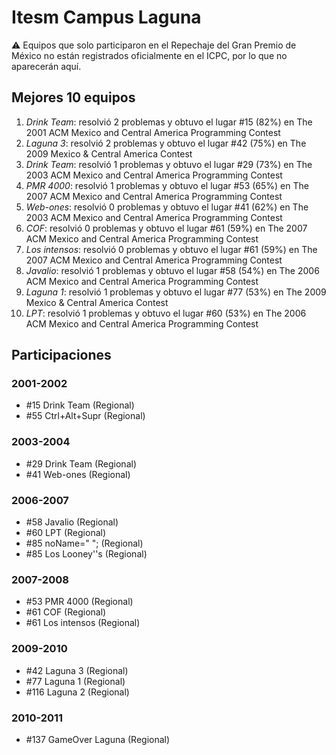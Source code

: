 # Itesm Campus Laguna

:warning: Equipos que solo participaron en el Repechaje del Gran Premio de México no están registrados oficialmente en el ICPC, por lo que no aparecerán aquí.

## Mejores 10 equipos

1. _Drink Team_: resolvió 2 problemas y obtuvo el lugar #15 (82%) en The 2001 ACM Mexico and Central America Programming Contest
1. _Laguna 3_: resolvió 2 problemas y obtuvo el lugar #42 (75%) en The 2009 Mexico & Central America Contest
1. _Drink Team_: resolvió 1 problemas y obtuvo el lugar #29 (73%) en The 2003 ACM Mexico and Central America Programming Contest
1. _PMR 4000_: resolvió 1 problemas y obtuvo el lugar #53 (65%) en The 2007 ACM Mexico and Central America Programming Contest
1. _Web-ones_: resolvió 0 problemas y obtuvo el lugar #41 (62%) en The 2003 ACM Mexico and Central America Programming Contest
1. _COF_: resolvió 0 problemas y obtuvo el lugar #61 (59%) en The 2007 ACM Mexico and Central America Programming Contest
1. _Los intensos_: resolvió 0 problemas y obtuvo el lugar #61 (59%) en The 2007 ACM Mexico and Central America Programming Contest
1. _Javalio_: resolvió 1 problemas y obtuvo el lugar #58 (54%) en The 2006 ACM Mexico and Central America Programming Contest
1. _Laguna 1_: resolvió 1 problemas y obtuvo el lugar #77 (53%) en The 2009 Mexico & Central America Contest
1. _LPT_: resolvió 1 problemas y obtuvo el lugar #60 (53%) en The 2006 ACM Mexico and Central America Programming Contest

## Participaciones

### 2001-2002

- #15 Drink Team (Regional)
- #55 Ctrl+Alt+Supr (Regional)

### 2003-2004

- #29 Drink Team (Regional)
- #41 Web-ones (Regional)

### 2006-2007

- #58 Javalio (Regional)
- #60 LPT (Regional)
- #85 noName=" "; (Regional)
- #85 Los Looney''s (Regional)

### 2007-2008

- #53 PMR 4000 (Regional)
- #61 COF (Regional)
- #61 Los intensos (Regional)

### 2009-2010

- #42 Laguna 3 (Regional)
- #77 Laguna 1 (Regional)
- #116 Laguna 2 (Regional)

### 2010-2011

- #137 GameOver Laguna (Regional)



